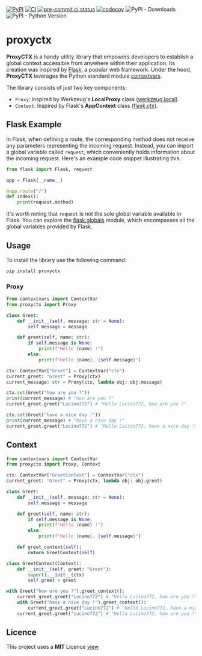 [![PyPI](https://img.shields.io/pypi/v/pymojang)](https://pypi.org/project/pymojang/)
[![CI](https://github.com/Lucino772/proxyctx/actions/workflows/ci.yml/badge.svg)](https://github.com/Lucino772/proxyctx/actions/workflows/ci.yml)
[![pre-commit.ci status](https://results.pre-commit.ci/badge/github/Lucino772/proxyctx/main.svg)](https://results.pre-commit.ci/latest/github/Lucino772/proxyctx/main)
[![codecov](https://codecov.io/gh/Lucino772/proxyctx/branch/main/graph/badge.svg?token=U4O9F1K0R4)](https://codecov.io/gh/Lucino772/proxyctx)
![PyPI - Downloads](https://img.shields.io/pypi/dm/proxyctx)
![PyPI - Python Version](https://img.shields.io/pypi/pyversions/proxyctx)

# proxyctx
**ProxyCTX** is a handy utility library that empowers developers to establish a global context accessible from anywhere within their application. Its creation was inspired by [Flask](https://flask.palletsprojects.com/en/latest/), a popular web framework. Under the hood, **ProxyCTX** leverages the Python standard module [contextvars](https://docs.python.org/3/library/contextvars.html).

The library consists of just two key components:
- `Proxy`: Inspired by Werkzeug's **LocalProxy** class ([werkzeug.local](https://github.com/pallets/werkzeug/blob/main/src/werkzeug/local.py)).
- `Context`: Inspired by Flask's **AppContext** class ([flask.ctx](https://github.com/pallets/flask/blob/main/src/flask/ctx.py)).

## Flask Example

In Flask, when defining a route, the corresponding method does not receive any parameters representing the incoming request. Instead, you can import a global variable called `request`, which conveniently holds information about the incoming request. Here's an example code snippet illustrating this:

```python
from flask import Flask, request

app = Flask(__name__)

@app.route("/")
def index():
    print(request.method)
```

It's worth noting that `request` is not the sole global variable available in Flask. You can explore the [flask.globals](https://github.com/pallets/flask/blob/main/src/flask/globals.py) module, which encompasses all the global variables provided by Flask.

## Usage

To install the library use the following command:

```bash
pip install proxyctx
```

### Proxy

```python
from contextvars import ContextVar
from proxyctx import Proxy

class Greet:
    def __init__(self, message: str = None):
        self.message = message

    def greet(self, name: str):
        if self.message is None:
            print(f"Hello {name} !")
        else:
            print(f"Hello {name}, {self.message}")

ctx: ContextVar["Greet"] = ContextVar("ctx")
current_greet: "Greet" = Proxy(ctx)
current_message: str = Proxy(ctx, lambda obj: obj.message)

ctx.set(Greet("how are you ?"))
print(current_message) # "how are you ?"
current_greet.greet("Lucino772") # "Hello Lucino772, how are you ?"

ctx.set(Greet("have a nice day !"))
print(current_message) # "have a nice day !"
current_greet.greet("Lucino772") # "Hello Lucino772, have a nice day !"
```

## Context

```python
from contextvars import ContextVar
from proxyctx import Proxy, Context

ctx: ContextVar["GreetContext"] = ContextVar("ctx")
current_greet: "Greet" = Proxy(ctx, lambda obj: obj.greet)

class Greet:
    def __init__(self, message: str = None):
        self.message = message

    def greet(self, name: str):
        if self.message is None:
            print(f"Hello {name} !")
        else:
            print(f"Hello {name}, {self.message}")

    def greet_context(self):
        return GreetContext(self)

class GreetContext(Context):
    def __init__(self, greet: "Greet"):
        super().__init__(ctx)
        self.greet = greet

with Greet("how are you ?").greet_context():
    current_greet.greet("Lucino772") # "Hello Lucino772, how are you ?"
    with Greet("have a nice day !").greet_context():
        current_greet.greet("Lucino772") # "Hello Lucino772, have a nice day !"
    current_greet.greet("Lucino772") # "Hello Lucino772, how are you ?"
```

## Licence
This project uses a
**MIT** Licence [view](https://github.com/Lucino772/proxyctx/blob/main/LICENSE)